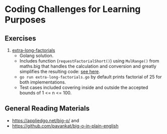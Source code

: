 # Coding Challenges for Learning Purposes

## Exercises

1. [extra-long-factorials](https://www.hackerrank.com/challenges/extra-long-factorials/problem)
    * Golang solution.
    * Includes function (`requestFactorialShort()`) using `MulRange()` from maths.big that handles the calculation and conversion and greatly simplifies the resulting code: [see here](https://stackoverflow.com/a/19308076).
    * `go run extra-long-factorials.go` by default prints factorial of 25 for both implementations.
    * Test cases included covering inside and outside the accepted bounds of 1 <= n <= 100.

## General Reading Materials
* https://appliedgo.net/big-o/ and
* https://github.com/pavankat/big-o-in-plain-english
